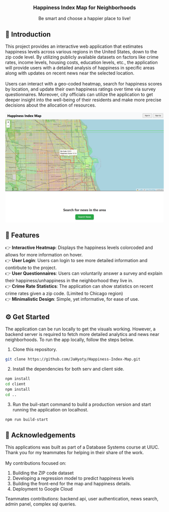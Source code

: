 <h3 align="center">Happiness Index Map for Neighborhoods</h3>

   <div align="center">
        Be smart and choose a happier place to live!
    </div>
</div>


## 🤖 Introduction
This project provides an interactive web application that estimates happiness levels across various regions in the United States, down to the zip code level. By utilizing publicly available datasets on factors like crime rates, income levels, housing costs, education levels, etc., the application will provide users with a detailed analysis of happiness in specific areas along with updates on recent news near the selected location. 
</br></br>
Users can interact with a geo-coded heatmap, search for happiness scores by location, and update their own happiness ratings over time via survey questionnaires. Moreover, city officials can utilize the application to get deeper insight into the well-being of their residents and make more precise decisions about the allocation of resources.

<img src="preview_image.png" alt="Preview of the application" style="max-height: 400; display: block; margin-left: auto; margin-right: auto;">

## 🔋 Features

👉 **Interactive Heatmap**: Displays the happiness levels colorcoded and allows for more information on hover. </br>
👉 **User Login**: Users can login to see more detailed information and contirbute to the project.</br>
👉 **User Questionnaires**: Users can voluntarily answer a survey and explain their happiness/unhappiness in the neighborhood they live in.</br>
👉 **Crime Rate Statistics**: The application can show statistics on recent crime rates given a zip code. (Limited to Chicago region)</br>
👉 **Minimalistic Design**: Simple, yet informative, for ease of use.</br>


## ⚙️ Get Started
The application can be run locally to get the visuals working. However, a backend server is required to fetch more detailed analytics and news near neighborhoods. To run the app locally, follow the steps below.


1. Clone this repository.
```bash
git clone https://github.com/JaHyoty/Happiness-Index-Map.git
```
2. Install the dependencies for both serv and client side.
```bash
npm install
cd client
npm install
cd .. 
```
3. Run the buil-start command to build a production version and start running the application on localhost.
```bash
npm run build-start
```


## 🚀 Acknowledgements
This applications was built as part of a Database Systems course at UIUC.
Thank you for my teammates for helping in their share of the work.
</br></br>
My contributions focused on:
1. Building the ZIP code dataset
2. Developing a regression model to predict happiness levels
3. Building the front-end for the map and happiness details.
4. Deployment to Google Cloud

Teammates contributions: backend api, user authentication, news search, admin panel, complex sql queries.